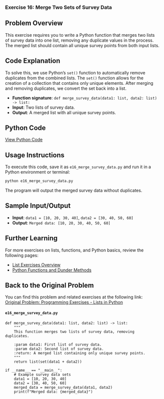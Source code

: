 ### **Exercise 16: Merge Two Sets of Survey Data**

## Problem Overview
This exercise requires you to write a Python function that merges two lists of survey data into one list, removing any duplicate values in the process. The merged list should contain all unique survey points from both input lists.

## Code Explanation
To solve this, we use Python’s `set()` function to automatically remove duplicates from the combined lists. The `set()` function allows for the creation of a collection that contains only unique elements. After merging and removing duplicates, we convert the set back into a list.

- **Function signature**: `def merge_survey_data(data1: list, data2: list) -> list:`
- **Input**: Two lists of survey data.
- **Output**: A merged list with all unique survey points.

## Python Code
[View Python Code](./e16_merge_survey_data.py)

## Usage Instructions
To execute this code, save it as `e16_merge_survey_data.py` and run it in a Python environment or terminal:

```bash
python e16_merge_survey_data.py
```

The program will output the merged survey data without duplicates.

## Sample Input/Output
- **Input**: `data1 = [10, 20, 30, 40]`, `data2 = [30, 40, 50, 60]`
- **Output**: `Merged data: [10, 20, 30, 40, 50, 60]`

## Further Learning
For more exercises on lists, functions, and Python basics, review the following pages:
- [List Exercises Overview](https://jsp.shiksha/index.php/portfolio/bcse101e-computer-programming-python/introduction-python/understanding-data-structures-python/lists/programming-exercises-004-lists-python)
- [Python Functions and Dunder Methods](https://jsp.shiksha/index.php/portfolio/bcse101e-computer-programming-python/introduction-python/understanding-functions-python/dunder-methods-python)

## Back to the Original Problem
You can find this problem and related exercises at the following link:  
[Original Problem: Programming Exercises - Lists in Python](https://jsp.shiksha/index.php/portfolio/bcse101e-computer-programming-python/introduction-python/understanding-data-structures-python/lists/programming-exercises-004-lists-python)

#### `e16_merge_survey_data.py`

```
def merge_survey_data(data1: list, data2: list) -> list:
    """
    This function merges two lists of survey data, removing duplicates.
    
    :param data1: First list of survey data.
    :param data2: Second list of survey data.
    :return: A merged list containing only unique survey points.
    """
    return list(set(data1 + data2))

if __name__ == "__main__":
    # Example survey data sets
    data1 = [10, 20, 30, 40]
    data2 = [30, 40, 50, 60]
    merged_data = merge_survey_data(data1, data2)
    print(f"Merged data: {merged_data}")
```